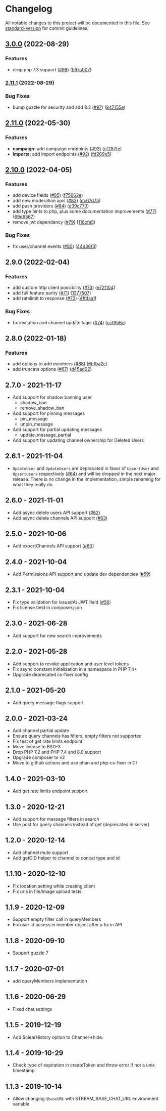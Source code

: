# Changelog

All notable changes to this project will be documented in this file. See [standard-version](https://github.com/conventional-changelog/standard-version) for commit guidelines.

## [3.0.0](https://github.com/GetStream/stream-chat-php/compare/2.11.1...3.0.0) (2022-08-29)


### Features

* drop php 7.3 support ([#99](https://github.com/GetStream/stream-chat-php/issues/99)) ([b97a007](https://github.com/GetStream/stream-chat-php/commit/b97a007403575ce261982c47e35ce7ac7b1f2aed))

### [2.11.1](https://github.com/GetStream/stream-chat-php/compare/2.11.0...2.11.1) (2022-08-29)


### Bug Fixes

* bump guzzle for security and add 8.2 ([#97](https://github.com/GetStream/stream-chat-php/issues/97)) ([947155e](https://github.com/GetStream/stream-chat-php/commit/947155e405fa1e2ffe54ff7a8604761d97d16e5f))

## [2.11.0](https://github.com/GetStream/stream-chat-php/compare/2.10.0...2.11.0) (2022-05-30)


### Features

* **campaign:** add campaign endpoints ([#93](https://github.com/GetStream/stream-chat-php/issues/93)) ([cf287fe](https://github.com/GetStream/stream-chat-php/commit/cf287fe590414e35d947829c574fc77dea2ea789))
* **imports:** add import endpoints ([#92](https://github.com/GetStream/stream-chat-php/issues/92)) ([fd209e5](https://github.com/GetStream/stream-chat-php/commit/fd209e5875b7e3e3c88cc6d89712cb99d929732d))

## [2.10.0](https://github.com/GetStream/stream-chat-php/compare/2.9.0...2.10.0) (2022-04-05)


### Features

* add device fields ([#85](https://github.com/GetStream/stream-chat-php/issues/85)) ([f75662e](https://github.com/GetStream/stream-chat-php/commit/f75662e1eefa6d8b4d59155d9554c4716b07a177))
* add new moderation apis ([#83](https://github.com/GetStream/stream-chat-php/issues/83)) ([dc67d75](https://github.com/GetStream/stream-chat-php/commit/dc67d75f820d5b241cb2af04b2b3e2bba24a7177))
* add push providers ([#84](https://github.com/GetStream/stream-chat-php/issues/84)) ([d39c770](https://github.com/GetStream/stream-chat-php/commit/d39c770e10df1a96568c7f126740c2acd33f78bc))
* add type hints to php, plus some documentation improvements ([#77](https://github.com/GetStream/stream-chat-php/issues/77)) ([69d6567](https://github.com/GetStream/stream-chat-php/commit/69d656770ba5c7e5649af47cdfe8597df7d81888))
* remove jwt dependency ([#79](https://github.com/GetStream/stream-chat-php/issues/79)) ([116cfa5](https://github.com/GetStream/stream-chat-php/commit/116cfa574a66ad5de4dd8f17f46f320d59d6724e))


### Bug Fixes

* fix user/channel events ([#80](https://github.com/GetStream/stream-chat-php/issues/80)) ([44d36f3](https://github.com/GetStream/stream-chat-php/commit/44d36f36db3903cbf266a6d011e7f9c81bf60bb1))

## 2.9.0 (2022-02-04)


### Features

* add custom http client possibility ([#73](https://github.com/GetStream/stream-chat-php/issues/73)) ([e72f104](https://github.com/GetStream/stream-chat-php/commit/e72f104b41b45540ac98443d6bb7ef2d9b82a6a2))
* add full feature parity ([#71](https://github.com/GetStream/stream-chat-php/issues/71)) ([1377507](https://github.com/GetStream/stream-chat-php/commit/1377507475f3175bd82faf2e72ec71540335a3eb))
* add ratelimit to response ([#72](https://github.com/GetStream/stream-chat-php/issues/72)) ([4ffdaa1](https://github.com/GetStream/stream-chat-php/commit/4ffdaa194fd29c6dbb83488b3b067b631ebc24b5))


### Bug Fixes

* fix invitation and channel update logic ([#74](https://github.com/GetStream/stream-chat-php/issues/74)) ([ccf956c](https://github.com/GetStream/stream-chat-php/commit/ccf956c4c13437f7849a1efae50d38c29730f04f))

## 2.8.0 (2022-01-18)


### Features

* add options to add members ([#68](https://github.com/GetStream/stream-chat-php/issues/68)) ([6bfba2c](https://github.com/GetStream/stream-chat-php/commit/6bfba2ca49da269fb0bb239d6bcb2cad830a85c8))
* add truncate options ([#67](https://github.com/GetStream/stream-chat-php/issues/67)) ([d45ad02](https://github.com/GetStream/stream-chat-php/commit/d45ad0246ffb59c1f03de492da602d7610fcab9c))

## 2.7.0 - 2021-11-17

- Add support for shadow banning user
    - shadow_ban
    - remove_shadow_ban
- Add support for pinning messages
    - pin_message
    - unpin_message
- Add support for partial updating messages
    - update_message_partial
- Add support for updating channel ownership for Deleted Users

## 2.6.1 - 2021-11-04

- `UpdateUser` and `UpdateUsers` are deprecated in favor of `UpsertUser` and `UpsertUsers` respectively ([#64](https://github.com/GetStream/stream-chat-php/pull/64)) and will be dropped in the next major release. There is no change in the implementation, simple renaming for what they really do.

## 2.6.0 - 2021-11-01

- Add async delete users API support ([#62](https://github.com/GetStream/stream-chat-php/pull/62))
- Add async delete channels API support ([#63](https://github.com/GetStream/stream-chat-php/pull/63))

## 2.5.0 - 2021-10-06

- Add exportChannels API support ([#60](https://github.com/GetStream/stream-chat-php/pull/60))

## 2.4.0 - 2021-10-04

- Add Permissions API support and update dev dependencies ([#59](https://github.com/GetStream/stream-chat-php/pull/59))

## 2.3.1 - 2021-10-04

- Fix type validation for issuedAt JWT field ([#56](https://github.com/GetStream/stream-chat-php/issues/56))
- Fix license field in composer.json

## 2.3.0 - 2021-06-28

- Add support for new search improvements

## 2.2.0 - 2021-05-28

- Add support to revoke application and user level tokens
- Fix async constant initialization in a namespace in PHP 7.4+
- Upgrade deprecated cs-fixer config

## 2.1.0 - 2021-05-20

- Add query message flags support

## 2.0.0 - 2021-03-24

- Add channel partial update
- Ensure query channels has filters, empty filters not supported
- Fix test of get rate limits endpoint
- Move license to BSD-3
- Drop PHP 7.2 and PHP 7.4 and 8.0 support
- Upgrade composer to v2
- Move to github actions and use phan and php-cs-fixer in CI

## 1.4.0 - 2021-03-10

- Add get rate limits endpoint support

## 1.3.0 - 2020-12-21

- Add support for message filters in search
- Use post for query channels instead of get (deprecated in server)

## 1.2.0 - 2020-12-14

- Add channel mute support
- Add getCID helper to channel to concat type and id

## 1.1.10 - 2020-12-10

- Fix location setting while creating client
- Fix urls in file/image upload tests

## 1.1.9 - 2020-12-09

- Support empty filter call in queryMembers
- Fix user id access in member object after a fix in API

## 1.1.8 - 2020-09-10

- Support guzzle 7

## 1.1.7 - 2020-07-01

- add queryMembers implementation

## 1.1.6 - 2020-06-29

- Fixed chat settings

## 1.1.5 - 2019-12-19

- Add $clearHistory option to Channel->hide.

## 1.1.4 - 2019-10-29

- Check type of expiration in createToken and throw error if not a unix timestamp

## 1.1.3 - 2019-10-14

- Allow changing `$baseURL` with STREAM_BASE_CHAT_URL environment variable
